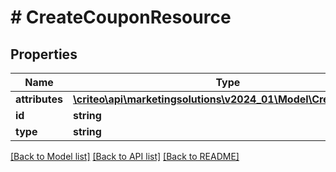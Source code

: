 # # CreateCouponResource

## Properties

Name | Type | Description | Notes
------------ | ------------- | ------------- | -------------
**attributes** | [**\criteo\api\marketingsolutions\v2024_01\Model\CreateCoupon**](CreateCoupon.md) |  | [optional]
**id** | **string** |  | [optional]
**type** | **string** |  | [optional]

[[Back to Model list]](../../README.md#models) [[Back to API list]](../../README.md#endpoints) [[Back to README]](../../README.md)

